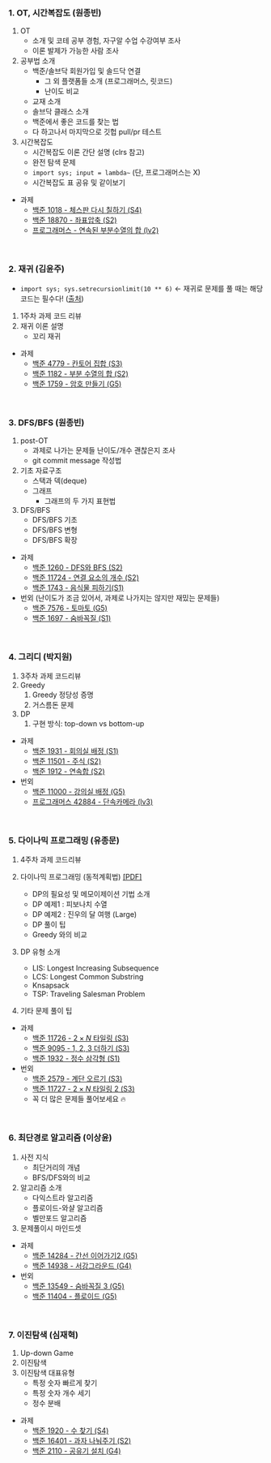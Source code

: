 <!-- 
아래 적힌 내용들은 팀장(원종빈)이 코테를 준비하면서 주제별로 도움이 될만한 내용들을 메모해둔 것들입니다.

발제자분들께서는 아래 내용에 크게 구애받지 않고 편하신대로 발제 구성하신 뒤, 아래 목차만 업데이트해주시면 감사하겠습니다!

-->

### 1. OT, 시간복잡도 (원종빈)
1. OT
    - 소개 및 코테 공부 경험, 자구알 수업 수강여부 조사
    - 이론 발제가 가능한 사람 조사
2. 공부법 소개
    - 백준/솔브닥 회원가입 및 솔드닥 연결
        - 그 외 플랫폼들 소개 (프로그래머스, 릿코드)
        - 난이도 비교
    - 교재 소개
    - 솔브닥 클래스 소개
    - 백준에서 좋은 코드를 찾는 법
    - 다 하고나서 마지막으로 깃헙 pull/pr 테스트
3. 시간복잡도
    - 시간복잡도 이론 간단 설명 (clrs 참고)
    - 완전 탐색 문제
    - `import sys; input = lambda~` (단, 프로그래머스는 X)
    - 시간복잡도 표 공유 및 같이보기
- 과제
    - [백준 1018 - 체스판 다시 칠하기 (S4)](https://www.acmicpc.net/problem/1018)
    - [백준 18870 - 좌표압축 (S2)](https://www.acmicpc.net/problem/18870)
    - [프로그래머스 - 연속된 부분수열의 합 (lv2)](https://school.programmers.co.kr/learn/courses/30/lessons/178870)



<br>



### 2. 재귀 (김윤주)
- `import sys; sys.setrecursionlimit(10 ** 6)` <- 재귀로 문제를 풀 때는 해당 코드는 필수다! ([출처](https://fuzzysound.github.io/sys-setrecursionlimit))
1. 1주차 과제 코드 리뷰
2. 재귀 이론 설명
    - 꼬리 재귀
- 과제
    - [백준 4779 - 칸토어 집합 (S3)](https://www.acmicpc.net/problem/4779)
    - [백준 1182 - 부분 수열의 합 (S2)](https://www.acmicpc.net/problem/1182)
    - [백준 1759 - 암호 만들기 (G5)](https://www.acmicpc.net/problem/1759)



<br>



### 3. DFS/BFS (원종빈)
1. post-OT
    - 과제로 나가는 문제들 난이도/개수 괜찮은지 조사
    - git commit message 작성법
2. 기초 자료구조
    - 스택과 덱(deque)
    - 그래프
        - 그래프의 두 가지 표현법 
3. DFS/BFS
    - DFS/BFS 기초
    - DFS/BFS 변형
    - DFS/BFS 확장
- 과제
    - [백준 1260 - DFS와 BFS (S2)](https://www.acmicpc.net/problem/1260)
    - [백준 11724 - 연결 요소의 개수 (S2)](https://www.acmicpc.net/problem/11724)
    - [백준 1743 - 음식물 피하기(S1)](https://www.acmicpc.net/problem/1743)
- 번외 (난이도가 조금 있어서, 과제로 나가지는 않지만 재밌는 문제들)
    - [백준 7576 - 토마토 (G5)](https://www.acmicpc.net/problem/7576)
    - [백준 1697 - 숨바꼭질 (S1)](https://www.acmicpc.net/problem/1697) 
<!-- 조금 난이도 있는 문제인 것 같다. DP로도 풀 수 있다! -->



<br>



### 4. 그리디 (박지원)
1. 3주차 과제 코드리뷰
2. Greedy
    1. Greedy 정당성 증명
    2. 거스름돈 문제
3. DP
    1. 구현 방식: top-down vs bottom-up
- 과제
    - [백준 1931 - 회의실 배정 (S1)](https://www.acmicpc.net/problem/1931)
    - [백준 11501 - 주식 (S2)](https://www.acmicpc.net/problem/11501)
    - [백준 1912 - 연속합 (S2)](https://www.acmicpc.net/problem/1912)
- 번외
    - [백준 11000 - 강의실 배정 (G5)](https://www.acmicpc.net/problem/11000)
    - [프로그래머스 42884 - 단속카메라 (lv3)](https://school.programmers.co.kr/learn/courses/30/lessons/42884)



<br>



### 5. 다이나믹 프로그래밍 (유종문)

1. 4주차 과제 코드리뷰

2. 다이나믹 프로그래밍 (동적계획법) [[PDF]](./5_다이나믹-프로그래밍/5_동적계획법.pdf)
    - DP의 필요성 및 메모이제이션 기법 소개
    - DP 예제1 : 피보나치 수열
    - DP 예제2 : 진우의 달 여행 (Large)
    - DP 풀이 팁
    - Greedy 와의 비교

3. DP 유형 소개
    - LIS: Longest Increasing Subsequence
    - LCS: Longest Common Substring
    - Knsapsack
    - TSP: Traveling Salesman Problem

4. 기타 문제 풀이 팁


- 과제
    - [백준 11726 - $2 \times N$ 타일링 (S3)](https://www.acmicpc.net/problem/11726)
    - [백준 9095 - 1, 2, 3 더하기 (S3)](https://www.acmicpc.net/problem/9095)
    - [백준 1932 - 정수 삼각형 (S1)](https://www.acmicpc.net/problem/1932)
- 번외
    - [백준 2579 - 계단 오르기 (S3)](https://www.acmicpc.net/problem/2579)
    - [백준 11727 - $2 \times N$ 타일링 2 (S3)](https://www.acmicpc.net/problem/11727)
    - 꼭 더 많은 문제들 풀어보세요 🔥

<br>



### 6. 최단경로 알고리즘 (이상윤)
1. 사전 지식
    - 최단거리의 개념
    - BFS/DFS와의 비교
2. 알고리즘 소개
    - 다익스트라 알고리즘
    - 플로이드-와샬 알고리즘
    - 벨만포드 알고리즘
3. 문제풀이시 마인드셋
- 과제
    - [백준 14284 - 간선 이어가기2 (G5)](https://www.acmicpc.net/problem/14284)
    - [백준 14938 - 서강그라운드 (G4)](https://www.acmicpc.net/problem/14938)
- 번외
    - [백준 13549 - 숨바꼭질 3 (G5)](https://www.acmicpc.net/problem/13549)
    - [백준 11404 - 플로이드 (G5)](https://www.acmicpc.net/problem/11404)

<br>



### 7. 이진탐색 (심재혁)
1. Up-down Game
2. 이진탐색
3. 이진탐색 대표유형
    - 특정 숫자 빠르게 찾기
    - 특정 숫자 개수 세기
    - 정수 분배
- 과제
    - [백준 1920 - 수 찾기 (S4)](https://www.acmicpc.net/problem/1920)
    - [백준 16401 - 과자 나눠주기 (S2)](https://www.acmicpc.net/problem/16401)
    - [백준 2110 - 공유기 설치 (G4)](https://www.acmicpc.net/problem/2110)